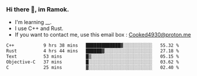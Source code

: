### Hi there 👋, im Ramok.

- I'm learning __.
- I use C++ and Rust.
- If you want to contact me, use this email box : Cooked4930@proton.me

<!--START_SECTION:waka-->

```txt
C++           9 hrs 38 mins   █████████████▓░░░░░░░░░░░   55.32 %
Rust          4 hrs 44 mins   ██████▓░░░░░░░░░░░░░░░░░░   27.18 %
Text          53 mins         █▒░░░░░░░░░░░░░░░░░░░░░░░   05.15 %
Objective-C   37 mins         █░░░░░░░░░░░░░░░░░░░░░░░░   03.62 %
C             25 mins         ▓░░░░░░░░░░░░░░░░░░░░░░░░   02.40 %
```

<!--END_SECTION:waka-->
